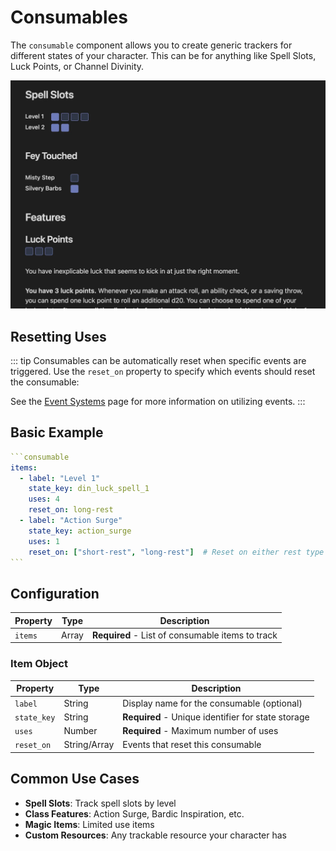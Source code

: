 # Consumables

The `consumable` component allows you to create generic trackers for different states of your character. This can be for anything like Spell Slots, Luck Points, or Channel Divinity.

![Rendered Example](../images/example-consumable.webp)

## Resetting Uses

::: tip
Consumables can be automatically reset when specific events are triggered. Use the `reset_on` property to specify which events should reset the consumable:

See the [Event Systems](../concepts/event-systems.md) page for more information on utilizing events.
:::

## Basic Example

````yaml
```consumable
items:
  - label: "Level 1"
    state_key: din_luck_spell_1
    uses: 4
    reset_on: long-rest
  - label: "Action Surge"
    state_key: action_surge
    uses: 1
    reset_on: ["short-rest", "long-rest"]  # Reset on either rest type
```
````

## Configuration

| Property | Type  | Description                                      |
| -------- | ----- | ------------------------------------------------ |
| `items`  | Array | **Required** - List of consumable items to track |

### Item Object

| Property    | Type         | Description                                        |
| ----------- | ------------ | -------------------------------------------------- |
| `label`     | String       | Display name for the consumable (optional)         |
| `state_key` | String       | **Required** - Unique identifier for state storage |
| `uses`      | Number       | **Required** - Maximum number of uses              |
| `reset_on`  | String/Array | Events that reset this consumable                  |

## Common Use Cases

- **Spell Slots**: Track spell slots by level
- **Class Features**: Action Surge, Bardic Inspiration, etc.
- **Magic Items**: Limited use items
- **Custom Resources**: Any trackable resource your character has
